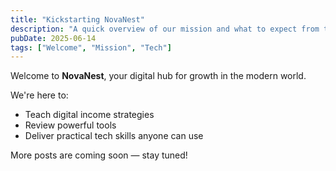 ```yaml
---
title: "Kickstarting NovaNest"
description: "A quick overview of our mission and what to expect from this blog."
pubDate: 2025-06-14
tags: ["Welcome", "Mission", "Tech"]
---
```


Welcome to **NovaNest**, your digital hub for growth in the modern world.

We're here to:
- Teach digital income strategies
- Review powerful tools
- Deliver practical tech skills anyone can use

More posts are coming soon — stay tuned!
